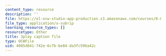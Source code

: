 ```yaml
---
content_type: resource
description: ''
file: https://ol-ocw-studio-app-production.s3.amazonaws.com/courses/8-01sc-classical-mechanics-fall-2016/4085d841742e6c7bbe84da3fc596a42c_TF93gm1_O8M.srt
file_type: application/x-subrip
learning_resource_types: []
resourcetype: Other
title: 3play caption file
type: OCWFile
uid: 4085d841-742e-6c7b-be84-da3fc596a42c
---
```

